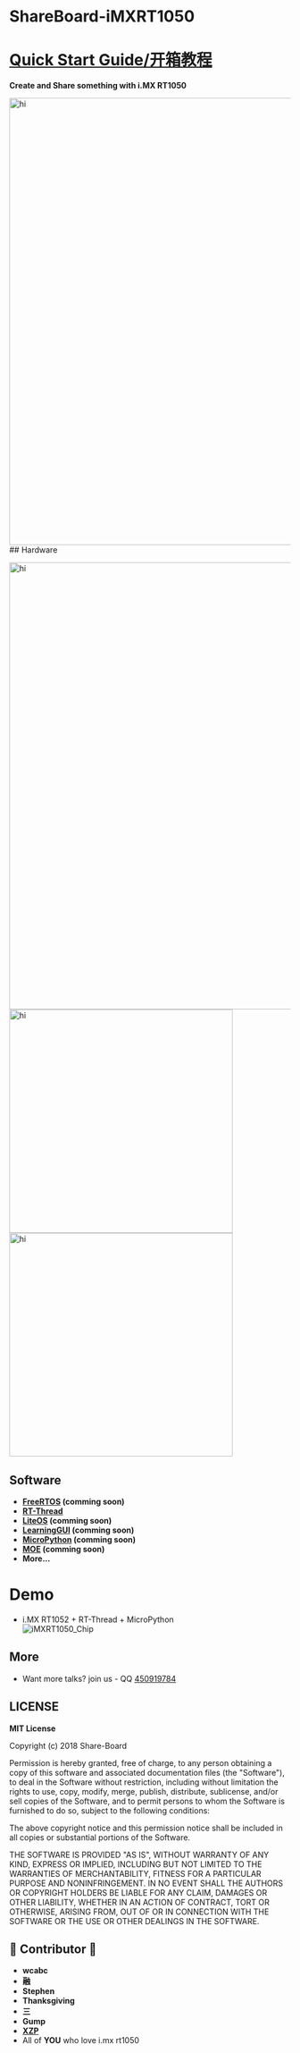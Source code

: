 # ShareBoard-iMXRT1050
# **[Quick Start Guide/开箱教程](https://github.com/Share-Board/ShareBoard-iMXRT1050/blob/master/Doc/Getting_Started_Guide.md)**
**Create and Share something with i.MX RT1050**   
   
<img src="./Pic/ShareBoard_photo.png" alt="hi" width="800"> 
## Hardware

<img src="./Pic/ShareBoard-i.MXRT1050_REV3.pdf.jpg" alt="hi" width="800"> <img src="./Pic/ShareBoard-i.MXRT1050_REV3_Pcb2.jpg" alt="hi" width="400"> <img src="./Pic/PCB_Front.png" alt="hi" width="400"> 

## Software
- **[FreeRTOS](https://www.freertos.org/) (comming soon)**
- **[RT-Thread](https://github.com/RT-Thread/rt-thread)**
- **[LiteOS](https://github.com/LITEOS/LiteOS_Kernel) (comming soon)**
- **[LearningGUI](http://www.learninggui.org/) (comming soon)**
- **[MicroPython](https://github.com/micropython/micropython) (comming soon)**
- **[MOE](https://github.com/ianhom/MOE) (comming soon)**
- **More...**

# Demo
- i.MX RT1052 + RT-Thread + MicroPython   
![iMXRT1050_Chip](./Pic/ShareBoard_rtt_mpy_demo.gif)   

## More
- Want more talks? join us - QQ [450919784](https://jq.qq.com/?_wv=1027&k=5NtfK5h)    

## LICENSE
**MIT License**

Copyright (c) 2018 Share-Board

Permission is hereby granted, free of charge, to any person obtaining a copy of this software and associated documentation files (the "Software"), to deal in the Software without restriction, including without limitation the rights to use, copy, modify, merge, publish, distribute, sublicense, and/or sell copies of the Software, and to permit persons to whom the Software is furnished to do so, subject to the following conditions:

The above copyright notice and this permission notice shall be included in all copies or substantial portions of the Software.

THE SOFTWARE IS PROVIDED "AS IS", WITHOUT WARRANTY OF ANY KIND, EXPRESS OR IMPLIED, INCLUDING BUT NOT LIMITED TO THE WARRANTIES OF MERCHANTABILITY, FITNESS FOR A PARTICULAR PURPOSE AND NONINFRINGEMENT. IN NO EVENT SHALL THE AUTHORS OR COPYRIGHT HOLDERS BE LIABLE FOR ANY CLAIM, DAMAGES OR OTHER LIABILITY, WHETHER IN AN ACTION OF CONTRACT, TORT OR OTHERWISE, ARISING FROM, OUT OF OR IN CONNECTION WITH THE SOFTWARE OR THE USE OR OTHER DEALINGS IN THE SOFTWARE.

## :tada: Contributor :tada:
- **wcabc**
- **融**
- **Stephen**
- **Thanksgiving**
- **三**
- **Gump**
- **[XZP](https://github.com/pengpeng0830)**
- All of **YOU** who love i.mx rt1050 
